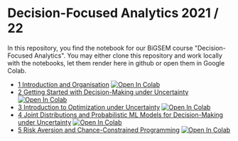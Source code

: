 # Decision-Focused Analytics 2021 / 22

In this repository, you find the notebook for our BiGSEM course "Decision-Focused Analytics".
You may either clone this repository and work locally with the notebooks, let them render here in github or open them in Google Colab.

- [1 Introduction and Organisation](https://github.com/decision-analytics/DecisionFocusedAnalytics2021/blob/main/01_Introduction/01_Introduction.ipynb) [![Open In Colab](https://colab.research.google.com/assets/colab-badge.svg)](https://colab.research.google.com/github/decision-analytics/DecisionFocusedAnalytics2021/blob/main/01_Introduction/01_Introduction.ipynb)
- [2 Getting Started with Decision-Making under Uncertainty](https://github.com/decision-analytics/DecisionFocusedAnalytics2021/blob/main/02_GettingStarted/02_GettingStarted.ipynb) [![Open In Colab](https://colab.research.google.com/assets/colab-badge.svg)](https://colab.research.google.com/github/decision-analytics/DecisionFocusedAnalytics2021/blob/main/02_GettingStarted/02_GettingStarted.ipynb)
- [3 Introduction to Optimization under Uncertainty](https://github.com/decision-analytics/DecisionFocusedAnalytics2021/blob/main/03_Intro_Optimization_under_Uncertainty/03_Intro_Optimization_under_Uncertainty.ipynb) [![Open In Colab](https://colab.research.google.com/assets/colab-badge.svg)](https://colab.research.google.com/github/decision-analytics/DecisionFocusedAnalytics2021/blob/main/03_Intro_Optimization_under_Uncertainty/03_Intro_Optimization_under_Uncertainty.ipynb)
- [4 Joint Distributions and Probabilistic ML Models for Decision-Making under Uncertainty](https://github.com/decision-analytics/DecisionFocusedAnalytics2021/blob/main/04/04_Relations_Proabilistic_ML.ipynb) [![Open In Colab](https://colab.research.google.com/assets/colab-badge.svg)](https://colab.research.google.com/github/decision-analytics/DecisionFocusedAnalytics2021/blob/main/04/04_Relations_Proabilistic_ML.ipynb)
- [5 Risk Aversion and Chance-Constrained Programming](https://github.com/decision-analytics/DecisionFocusedAnalytics2021/blob/main/04/04_Relations_Proabilistic_ML.ipynb) [![Open In Colab](https://colab.research.google.com/assets/colab-badge.svg)](https://colab.research.google.com/github/decision-analytics/DecisionFocusedAnalytics2021/blob/main/05_Risk_CCP/05_Risk_CCP.ipynb)


